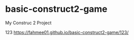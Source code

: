 # basic-construct2-game
 My Construc 2 Project

123
https://fahmee01.github.io/basic-construct2-game/123/
